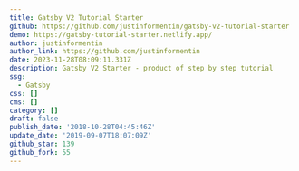 ```yaml
---
title: Gatsby V2 Tutorial Starter
github: https://github.com/justinformentin/gatsby-v2-tutorial-starter
demo: https://gatsby-tutorial-starter.netlify.app/
author: justinformentin
author_link: https://github.com/justinformentin
date: 2023-11-28T08:09:11.331Z
description: Gatsby V2 Starter - product of step by step tutorial
ssg:
  - Gatsby
css: []
cms: []
category: []
draft: false
publish_date: '2018-10-28T04:45:46Z'
update_date: '2019-09-07T18:07:09Z'
github_star: 139
github_fork: 55
---
```

